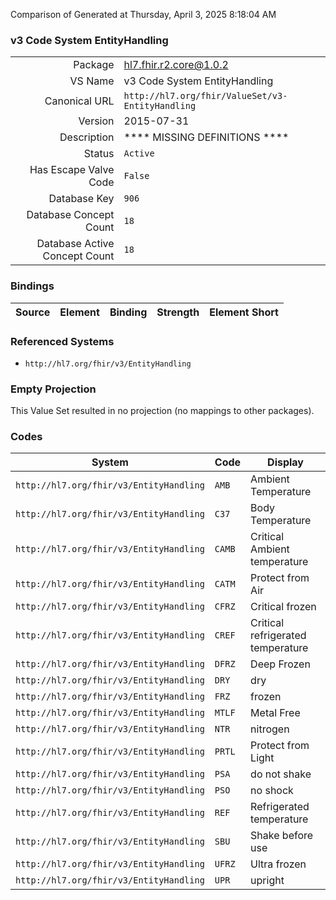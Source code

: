 Comparison of 
Generated at Thursday, April 3, 2025 8:18:04 AM

### v3 Code System EntityHandling

|      |     |
| ---: | --- |
| Package | hl7.fhir.r2.core@1.0.2 |
| VS Name | v3 Code System EntityHandling |
| Canonical URL | `http://hl7.org/fhir/ValueSet/v3-EntityHandling` |
| Version | 2015-07-31 |
| Description | **** MISSING DEFINITIONS **** |
| Status | `Active` |
| Has Escape Valve Code | `False` |
| Database Key | `906` |
| Database Concept Count | `18` |
| Database Active Concept Count | `18` |
### Bindings

| Source | Element | Binding | Strength | Element Short |
| ------ | ------- | ------- | -------- | ------------- |

### Referenced Systems

* `http://hl7.org/fhir/v3/EntityHandling`
### Empty Projection

This Value Set resulted in no projection (no mappings to other packages).

### Codes

| System | Code | Display |
| ------ | ---- | ------- |
| `http://hl7.org/fhir/v3/EntityHandling` | `AMB` | Ambient Temperature |
| `http://hl7.org/fhir/v3/EntityHandling` | `C37` | Body Temperature |
| `http://hl7.org/fhir/v3/EntityHandling` | `CAMB` | Critical Ambient temperature |
| `http://hl7.org/fhir/v3/EntityHandling` | `CATM` | Protect from Air |
| `http://hl7.org/fhir/v3/EntityHandling` | `CFRZ` | Critical frozen |
| `http://hl7.org/fhir/v3/EntityHandling` | `CREF` | Critical refrigerated temperature |
| `http://hl7.org/fhir/v3/EntityHandling` | `DFRZ` | Deep Frozen |
| `http://hl7.org/fhir/v3/EntityHandling` | `DRY` | dry |
| `http://hl7.org/fhir/v3/EntityHandling` | `FRZ` | frozen |
| `http://hl7.org/fhir/v3/EntityHandling` | `MTLF` | Metal Free |
| `http://hl7.org/fhir/v3/EntityHandling` | `NTR` | nitrogen |
| `http://hl7.org/fhir/v3/EntityHandling` | `PRTL` | Protect from Light |
| `http://hl7.org/fhir/v3/EntityHandling` | `PSA` | do not shake |
| `http://hl7.org/fhir/v3/EntityHandling` | `PSO` | no shock |
| `http://hl7.org/fhir/v3/EntityHandling` | `REF` | Refrigerated temperature |
| `http://hl7.org/fhir/v3/EntityHandling` | `SBU` | Shake before use |
| `http://hl7.org/fhir/v3/EntityHandling` | `UFRZ` | Ultra frozen |
| `http://hl7.org/fhir/v3/EntityHandling` | `UPR` | upright |
